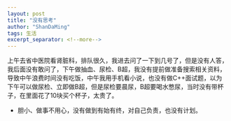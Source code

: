 ```yaml
---
layout: post
title: "没有思考"
author: "ShanDaMing"
tags: 生活
excerpt_separator: <!--more-->
---
```


上午去省中医院看肾脏科，<!--more-->排队很久，我进去问了一下到几号了，但是没有人答，我后面没有敢问了，下午做抽血、尿检、B超，我没有提前做准备搜索相关资料，导致中午浪费时间没有吃饭，中午我用手机看小说，也没有做C++面试题，以为下午可以做尿检、立即做B超，但是尿检要晨尿，B超要喝水憋尿，当时没有带杯子，在里面花了10块买个杯子，太贵了。
* 胆小、做事不用心，没有做到有始有终，对自己负责，也没有计划。
